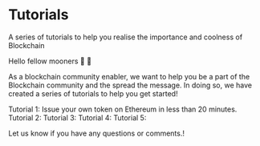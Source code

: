 # Tutorials
A series of tutorials to help you realise the importance and coolness of Blockchain

Hello fellow mooners 🌙 🚀

As a blockchain community enabler, we want to help you be a part of the Blockchain community and the spread the message. In doing so, we have created a series of tutorials to help you get started!

Tutorial 1: Issue your own token on Ethereum in less than 20 minutes.
Tutorial 2: 
Tutorial 3:
Tutorial 4: 
Tutorial 5:

Let us know if you have any questions or comments.!

